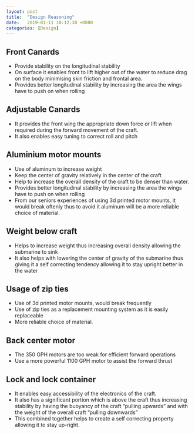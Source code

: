 ```yaml
---
layout: post
title:  "Design Reasoning"
date:   2019-01-11 10:12:30 +0800
categories: [Design]
---
```


## Front Canards
- Provide stability on the longitudinal stability
- On surface it enables front to lift higher out of the water to reduce drag on the body minimising skin friction and frontal area.
- Provides better longitudinal stability by increasing the area the wings have to push on when rolling


## Adjustable Canards
- It provides the front wing the appropriate down force or lift when required during the forward movement of the craft.
- It also enables easy tuning to correct roll and pitch

## Aluminium motor mounts
- Use of aluminum to increase weight
- Keep the center of gravity relatively in the center of the craft
- Help to increase the overall density of the craft to be denser than water.
- Provides better longitudinal stability by increasing the area the wings have to push on when rolling
- From our seniors experiences of using 3d printed motor mounts, it would break oftenly thus to avoid it aluminum will be a more reliable choice of material.

## Weight below craft
- Helps to increase weight thus increasing overall density allowing the submarine to sink
- It also helps with lowering the center of gravity of the submarine thus giving it a self correcting tendency allowing it to stay upright better in the water

## Usage of zip ties
- Use of 3d printed motor mounts, would break frequently
- Use of zip ties as a replacement mounting system as it is easily replaceable
- More reliable choice of material.

## Back center motor
- The 350 GPH motors are too weak for efficient forward operations
- Use a more powerful 1100 GPH motor to assist the forward thrust

## Lock and lock container
- It enables easy accessibility of the electronics of the craft.
- It also has a significant portion which is above the craft thus increasing stability by having the buoyancy of the craft “pulling upwards” and with the weight of the overall craft “pulling downwards”
- This combined together helps to create a self correcting property allowing it to stay up-right.
